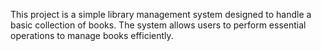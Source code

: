 This project is a simple library management system designed to handle a basic collection of books. The system allows users to perform essential operations to manage books efficiently.
